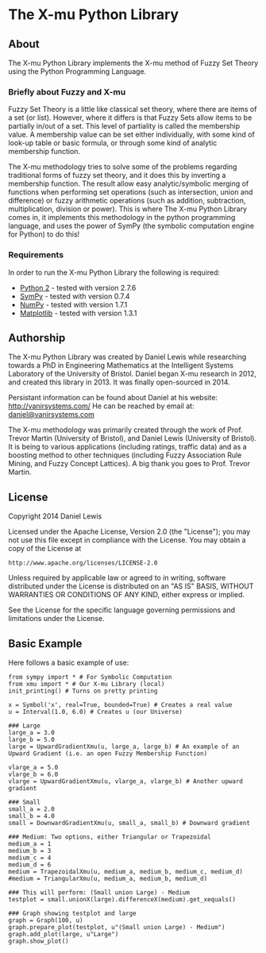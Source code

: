 # The X-mu Python Library

## About
The X-mu Python Library implements the X-mu method of Fuzzy Set Theory using the Python Programming Language.

### Briefly about Fuzzy and X-mu
Fuzzy Set Theory is a little like classical set theory, where there are items of a set (or list). However, where it differs is that Fuzzy Sets allow items to be partially in/out of a set. This level of partiality is called the membership value. A membership value can be set either individually, with some kind of look-up table or basic formula, or through some kind of analytic membership function.

The X-mu methodology tries to solve some of the problems regarding traditional forms of fuzzy set theory, and it does this by inverting a membership function. The result allow easy analytic/symbolic merging of functions when performing set operations (such as intersection, union and difference) or fuzzy arithmetic operations (such as addition, subtraction, multiplication, division or power). This is where The X-mu Python Library comes in, it implements this methodology in the python programming language, and uses the power of SymPy (the symbolic computation engine for Python) to do this!

### Requirements
In order to run the X-mu Python Library the following is required:
* [Python 2](http://www.python.org/) - tested with version 2.7.6
* [SymPy](http://sympy.org/) - tested with version 0.7.4
* [NumPy](http://www.numpy.org/) - tested with version 1.7.1
* [Matplotlib](http://matplotlib.org/) - tested with version 1.3.1

## Authorship
The X-mu Python Library was created by Daniel Lewis while researching towards a PhD in Engineering Mathematics at the Intelligent Systems Laboratory of the University of Bristol. Daniel began X-mu research in 2012, and created this library in 2013. It was finally open-sourced in 2014.

Persistant information can be found about Daniel at his website:
http://vanirsystems.com/
He can be reached by email at:
daniel@vanirsystems.com

The X-mu methodology was primarily created through the work of Prof. Trevor Martin (University of Bristol), and Daniel Lewis (University of Bristol). It is being to various applications (including ratings, traffic data) and as a boosting method to other techniques (including Fuzzy Association Rule Mining, and Fuzzy Concept Lattices). A big thank you goes to Prof. Trevor Martin.

## License
Copyright 2014 Daniel Lewis

Licensed under the Apache License, Version 2.0 (the "License");
you may not use this file except in compliance with the License.
You may obtain a copy of the License at

    http://www.apache.org/licenses/LICENSE-2.0

Unless required by applicable law or agreed to in writing, software
distributed under the License is distributed on an "AS IS" BASIS,
WITHOUT WARRANTIES OR CONDITIONS OF ANY KIND, either express or implied.

See the License for the specific language governing permissions and
limitations under the License.

## Basic Example
Here follows a basic example of use:

	from sympy import * # For Symbolic Computation
	from xmu import * # Our X-mu Library (local)
	init_printing() # Turns on pretty printing
	
	x = Symbol('x', real=True, bounded=True) # Creates a real value
	u = Interval(1.0, 6.0) # Creates u (our Universe)
	
	### Large
	large_a = 3.0
	large_b = 5.0
	large = UpwardGradientXmu(u, large_a, large_b) # An example of an Upward Gradient (i.e. an open Fuzzy Membership Function)
	
	vlarge_a = 5.0
	vlarge_b = 6.0
	vlarge = UpwardGradientXmu(u, vlarge_a, vlarge_b) # Another upward gradient
	
	### Small
	small_a = 2.0
	small_b = 4.0
	small = DownwardGradientXmu(u, small_a, small_b) # Downward gradient
	
	### Medium: Two options, either Triangular or Trapezoidal
	medium_a = 1
	medium_b = 3
	medium_c = 4
	medium_d = 6
	medium = TrapezoidalXmu(u, medium_a, medium_b, medium_c, medium_d)
	#medium = TriangularXmu(u, medium_a, medium_b, medium_d)
	
	### This will perform: (Small union Large) - Medium
	testplot = small.unionX(large).differenceX(medium).get_xequals()
	
	### Graph showing testplot and large
	graph = Graph(100, u)
	graph.prepare_plot(testplot, u"(Small union Large) - Medium")
	graph.add_plot(large, u"Large")
	graph.show_plot()

